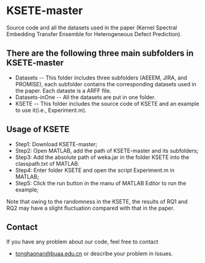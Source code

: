 # KSETE-master
Source code and all the datasets used in the paper (Kernel Spectral Embedding Transfer Ensemble for Heterogeneous Defect Prediction).

## There are the following three main subfolders in KSETE-master
- Datasets -- This folder includes three subfolders (AEEEM, JIRA, and PROMISE), each subfolder contains the corresponding datasets used in the paper. Each dataste is a ARFF file.
- Datasets-inOne -- All the datasets are put in one folder.
- KSETE -- This folder includes the source code of KSETE and an example to use it(i.e., Experiment.m).

## Usage of KSETE
- Step1: Download KSETE-master;
- Step2: Open MATLAB, add the path of KSETE-master and its subfolders;
- Step3: Add the absolute path of weka.jar in the folder KSETE into the classpath.txt of MATLAB.
- Step4: Enter folder KSETE and open the script Experiment.m in MATLAB;
- Step5: Click the run button in the manu of MATLAB Editor to run the example; 

Note that owing to the randomness in the KSETE, the results of RQ1 and RQ2 may have a slight fluctuation compared with that in the paper.



## Contact
If you have any problem about our code, feel free to contact
- tonghaonan@buaa.edu.cn
or describe your problem in Issues.
